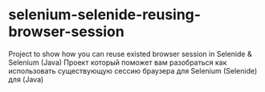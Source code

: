 # selenium-selenide-reusing-browser-session
Project to show how you can reuse existed browser session in Selenide &amp; Selenium (Java)
Проект который поможет вам разобраться как использовать существующую сессию браузера для Selenium (Selenide) для (Java)
